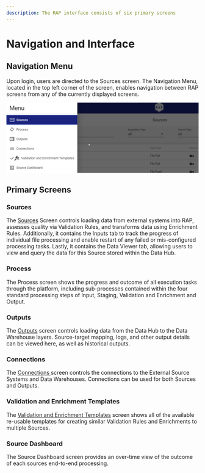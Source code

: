 ```yaml
---
description: The RAP interface consists of six primary screens
---
```


# Navigation and Interface

## Navigation Menu

Upon login, users are directed to the Sources screen. The Navigation Menu, located in the top left corner of the screen, enables navigation between RAP screens from any of the currently displayed screens.

![Left-Hand Navigation menu opened](../../.gitbook/assets/image%20%2864%29.png)

## Primary Screens

### Sources

The [Sources]() Screen controls loading data from external systems into RAP, assesses quality via Validation Rules, and transforms data using Enrichment Rules. Additionally, it contains the Inputs tab to track the progress of individual file processing and enable restart of any failed or mis-configured processing tasks. Lastly, it contains the Data Viewer tab, allowing users to view and query the data for this Source stored within the Data Hub.

### Process

The Process screen shows the progress and outcome of all execution tasks through the platform, including sub-processes contained within the four standard processing steps of Input, Staging, Validation and Enrichment and Output.

### Outputs

The [Outputs]() screen controls loading data from the Data Hub to the Data Warehouse layers. Source-target mapping, logs, and other output details can be viewed here, as well as historical outputs.

### Connections

The [Connections ]()screen controls the connections to the External Source Systems and Data Warehouses. Connections can be used for both Sources and Outputs.

### Validation and Enrichment Templates

The [Validation and Enrichment Templates]() screen shows all of the available re-usable templates for creating similar Validation Rules and Enrichments to multiple Sources.

### Source Dashboard

The Source Dashboard screen provides an over-time view of the outcome of each sources end-to-end processing.

